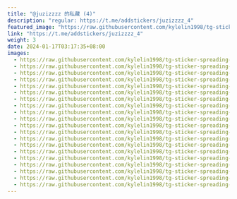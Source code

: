 ```yaml
---
title: "@juzizzzz 的私藏 (4)"
description: "regular: https://t.me/addstickers/juzizzzz_4"
featured_image: "https://raw.githubusercontent.com/kylelin1998/tg-sticker-spreading-worldwide-images/main/img/63adb742-7f17-49d0-806b-29d46acc0d79.jpg"
link: "https://t.me/addstickers/juzizzzz_4"
weight: 3
date: 2024-01-17T03:17:35+08:00
images:
  - https://raw.githubusercontent.com/kylelin1998/tg-sticker-spreading-worldwide-images/main/img/63adb742-7f17-49d0-806b-29d46acc0d79.jpg
  - https://raw.githubusercontent.com/kylelin1998/tg-sticker-spreading-worldwide-images/main/img/f662f45b-b1d7-487f-a455-e91e988aeac0.jpg
  - https://raw.githubusercontent.com/kylelin1998/tg-sticker-spreading-worldwide-images/main/img/d1534334-c91f-4812-a9d2-afee2bf18125.jpg
  - https://raw.githubusercontent.com/kylelin1998/tg-sticker-spreading-worldwide-images/main/img/1e6cec21-316f-4912-b98c-1a218e1327a5.jpg
  - https://raw.githubusercontent.com/kylelin1998/tg-sticker-spreading-worldwide-images/main/img/558f2bd1-66f2-465c-8f89-fd93fad8d81f.jpg
  - https://raw.githubusercontent.com/kylelin1998/tg-sticker-spreading-worldwide-images/main/img/f302b550-f196-4dbb-9501-506400238322.jpg
  - https://raw.githubusercontent.com/kylelin1998/tg-sticker-spreading-worldwide-images/main/img/6ac19455-8499-4140-bae4-0312ffc516c0.jpg
  - https://raw.githubusercontent.com/kylelin1998/tg-sticker-spreading-worldwide-images/main/img/fbd2b517-3720-41df-b454-cff5b5a3e214.jpg
  - https://raw.githubusercontent.com/kylelin1998/tg-sticker-spreading-worldwide-images/main/img/148da16b-ef48-4516-a595-d1e321df88fd.jpg
  - https://raw.githubusercontent.com/kylelin1998/tg-sticker-spreading-worldwide-images/main/img/8e03a6c5-3393-4f01-b1f1-8eac9591b1c4.jpg
  - https://raw.githubusercontent.com/kylelin1998/tg-sticker-spreading-worldwide-images/main/img/33323b86-62a9-41fe-893c-5a89c0e7c48d.jpg
  - https://raw.githubusercontent.com/kylelin1998/tg-sticker-spreading-worldwide-images/main/img/b499901d-192f-4937-ab07-0b093e1fd577.jpg
  - https://raw.githubusercontent.com/kylelin1998/tg-sticker-spreading-worldwide-images/main/img/16211ccf-ab8a-4e47-b083-51ec4d0c10e9.jpg
  - https://raw.githubusercontent.com/kylelin1998/tg-sticker-spreading-worldwide-images/main/img/d8a0817b-1590-4bfd-a860-23cacc73be67.jpg
  - https://raw.githubusercontent.com/kylelin1998/tg-sticker-spreading-worldwide-images/main/img/59ad9c8c-3526-4265-b54f-7d85a2718fec.jpg
  - https://raw.githubusercontent.com/kylelin1998/tg-sticker-spreading-worldwide-images/main/img/b1f397da-b2ed-4a82-9876-19dc67b4b85f.jpg
  - https://raw.githubusercontent.com/kylelin1998/tg-sticker-spreading-worldwide-images/main/img/2fdd4f3f-ae81-4674-968e-82e76b7910ec.jpg
  - https://raw.githubusercontent.com/kylelin1998/tg-sticker-spreading-worldwide-images/main/img/27497995-9a58-4db8-b738-18f52b0037c2.jpg
  - https://raw.githubusercontent.com/kylelin1998/tg-sticker-spreading-worldwide-images/main/img/12d3dfef-fb99-4b05-98f9-9ddfbcfa1025.jpg
  - https://raw.githubusercontent.com/kylelin1998/tg-sticker-spreading-worldwide-images/main/img/738e024e-50ec-4565-99b4-a06d7b95bc18.jpg
---
```


